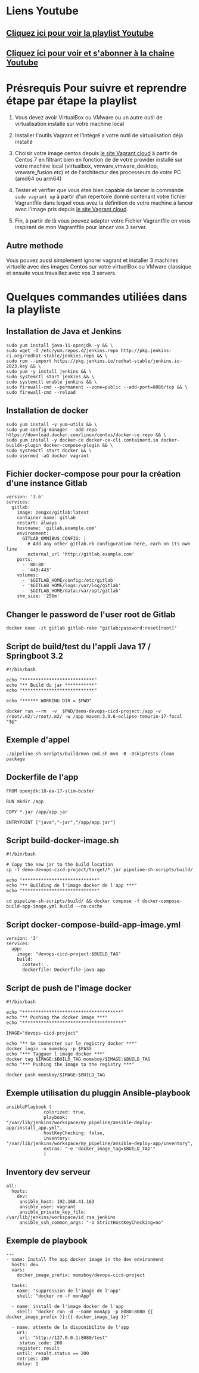 # Liens Youtube

## [Cliquez ici pour voir la playlist Youtube](https://www.youtube.com/playlist?list=PL3kw_k99VJaJkLct8TrnpKx4O4KVaMhAr) 

## [Cliquez ici pour voir et s'abonner à la chaine Youtube](https://www.youtube.com/@MambaCoders)

# Présrequis Pour suivre et reprendre étape par étape la playlist

1. Vous devez avoir VirtualBox ou VMware ou un autre outil de virtualisation installé sur votre machine local

2. Installer l'outils Vagrant et l'intégré a votre outil de virtualisation déja installé

3. Choisir votre image centos depuis [le site Vagrant cloud](https://app.vagrantup.com/boxes/search) à partir de Centos 7 en filtrant bien en fonction de de votre provider installé sur votre machine local (virtualbox, vmware,vmware_desktop, vmware_fusion etc) et de l'architectur des processeurs de votre PC (amd64 ou arm64)

4. Tester et vérifier que vous étes bien capable de lancer la commande `sudo vagrant up` à partir d'un repertoire donné contenant votre fichier Vagrantfile dans lequel vous avez la définition de votre machine à lancer avec l'image pris depuis [le site Vagrant cloud](https://app.vagrantup.com/boxes/search).

5. Fin, à partir de là vous pouvez adapter votre Fichier Vagrantfile en vous inspirant de mon Vagrantfile pour lancer vos 3 server.

## Autre methode

Vous pouvez aussi simplement ignorer vagrant et installer 3 machines virtuelle avec des images Centos sur votre virtuelBox ou VMware classique et ensuite vous travaillez avec vos 3 servers.

# Quelques commandes utiliées dans la playliste

## Installation de Java et Jenkins 

```
sudo yum install java-11-openjdk -y && \
sudo wget -O /etc/yum.repos.d/jenkins.repo http://pkg.jenkins-ci.org/redhat-stable/jenkins.repo && \ 
sudo rpm --import https://pkg.jenkins.io/redhat-stable/jenkins.io-2023.key && \
sudo yum -y install jenkins && \
sudo systemctl start jenkins && \
sudo systemctl enable jenkins && \
sudo firewall-cmd --permanent --zone=public --add-port=8080/tcp && \
sudo firewall-cmd --reload
```

## Installation de docker 

```
sudo yum install -y yum-utils && \
sudo yum-config-manager --add-repo https://download.docker.com/linux/centos/docker-ce.repo && \
sudo yum install -y docker-ce docker-ce-cli containerd.io docker-buildx-plugin docker-compose-plugin && \
sudo systemctl start docker && \
sudo usermod -aG docker vagrant
```

## Fichier docker-compose pour pour la création d'une instance Gitlab

```
version: '3.6'
services:
  gitlab:
    image: zengxs/gitlab:latest
    container_name: gitlab
    restart: always
    hostname: 'gitlab.example.com'
    environment:
      GITLAB_OMNIBUS_CONFIG: |
        # Add any other gitlab.rb configuration here, each on its own line
        external_url 'http://gitlab.example.com'
    ports:
      - '80:80'
      - '443:443'
    volumes:
      - '$GITLAB_HOME/config:/etc/gitlab'
      - '$GITLAB_HOME/logs:/var/log/gitlab'
      - '$GITLAB_HOME/data:/var/opt/gitlab'
    shm_size: '256m'
```

## Changer le password de l'user root de Gitlab
`docker exec -it gitlab gitlab-rake "gitlab:password:reset[root]"`  

## Script de build/test du l'appli Java 17 / Springboot 3.2

```
#!/bin/bash

echo "***************************"
echo "** Build du jar ***********"
echo "***************************"

echo "****** WORKING DIR = $PWD"

docker run --rm  -v  $PWD/demo-devops-cicd-project:/app -v /root/.m2/:/root/.m2/ -w /app maven:3.9.6-eclipse-temurin-17-focal "$@"
```

## Exemple d'appel 

```
./pipeline-sh-scripts/build/mvn-cmd.sh mvn -B -DskipTests clean package
```

## Dockerfile de l'app

```
FROM openjdk:18-ea-17-slim-buster

RUN mkdir /app

COPY *.jar /app/app.jar

ENTRYPOINT ["java","-jar","/app/app.jar"]

```

## Script build-docker-image.sh 

```
#!/bin/bash

# Copy the new jar to the build location
cp -f demo-devops-cicd-project/target/*.jar pipeline-sh-scripts/build/

echo "****************************"
echo "** Building de l'image docker de l'app ***"
echo "****************************"

cd pipeline-sh-scripts/build/ && docker compose -f docker-compose-build-app-image.yml build --no-cache
```

## Script docker-compose-build-app-image.yml

```
version: '3'
services:
  app:
    image: "devops-cicd-project:$BUILD_TAG"
    build:
      context: .
      dockerfile: Dockerfile-java-app
```

## Script de push de l'image docker 

```
#!/bin/bash

echo "*************************************"
echo "** Pushing the docker image ***"
echo "**************************************"

IMAGE="devops-cicd-project"

echo "** Se connecter sur le registry docker ***"
docker login -u momsboy -p $PASS
echo "*** Tagguer l image docker ***"
docker tag $IMAGE:$BUILD_TAG momsboy/$IMAGE:$BUILD_TAG
echo "*** Pushing the image to the registry ***"

docker push momsboy/$IMAGE:$BUILD_TAG
```

## Exemple utilisation du pluggin Ansible-playbook

```
ansiblePlaybook (
              colorized: true,
              playbook: "/var/lib/jenkins/workspace/my_pipeline/ansible-deploy-app/install_app.yml",
              hostKeyChecking: false,
              inventory: "/var/lib/jenkins/workspace/my_pipeline/ansible-deploy-app/inventory",
              extras: "-e 'docker_image_tag=$BUILD_TAG'"
              )
```

## Inventory dev serveur

```
all:
  hosts:
    dev:
     ansible_host: 192.168.41.163
     ansible_user: vagrant
     ansible_private_key_file: /var/lib/jenkins/workspace/id_rsa_jenkins
     ansible_ssh_common_args: "-o StrictHostKeyChecking=no"
```

## Exemple de playbook 

```
---
- name: Install The app docker image in the dev environment
  hosts: dev
  vars:
    docker_image_prefix: momsboy/devops-cicd-project

  tasks:
  - name: "suppression de l'image de l'app"
    shell: "docker rm -f monApp"

  - name: install de l'image docker de l'app
    shell: "docker run -d --name monApp -p 8080:8080 {{ docker_image_prefix }}:{{ docker_image_tag }}"

  - name: attente de la disponibilite de l'app
    uri:
     url: "http://127.0.0.1:8080/test"
     status_code: 200
    register: result
    until: result.status == 200
    retries: 100
    delay: 1

```

## 
